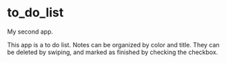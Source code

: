 # to_do_list

My second app. 

This app is a to do list. Notes can be organized by color and title. They can be deleted by swiping, and marked as finished by checking the checkbox. 
